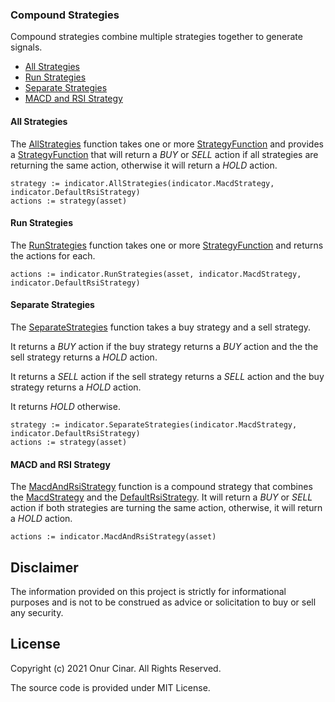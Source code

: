 ### Compound Strategies

Compound strategies combine multiple strategies together to generate signals.

- [All Strategies](#all-strategies)
- [Run Strategies](#run-strategies)
- [Separate Strategies](#separate-strategies)
- [MACD and RSI Strategy](#macd-and-rsi-strategy)

#### All Strategies

The [AllStrategies](https://pkg.go.dev/github.com/cinar/indicator#AllStrategies) function takes one or more [StrategyFunction](https://pkg.go.dev/github.com/cinar/indicator#StrategyFunction) and provides a [StrategyFunction](https://pkg.go.dev/github.com/cinar/indicator#StrategyFunction) that will return a _BUY_ or _SELL_ action if all strategies are returning the same action, otherwise it will return a _HOLD_ action.

```golang
strategy := indicator.AllStrategies(indicator.MacdStrategy, indicator.DefaultRsiStrategy)
actions := strategy(asset)
```

#### Run Strategies

The [RunStrategies](https://pkg.go.dev/github.com/cinar/indicator#RunStrategies) function takes one or more [StrategyFunction](https://pkg.go.dev/github.com/cinar/indicator#StrategyFunction) and returns the actions for each.

```golang
actions := indicator.RunStrategies(asset, indicator.MacdStrategy, indicator.DefaultRsiStrategy)
```

#### Separate Strategies

The [SeparateStrategies](https://pkg.go.dev/github.com/cinar/indicator#SeparateStrategies) function takes a buy strategy and a sell strategy.

It returns a _BUY_ action if the buy strategy returns a _BUY_ action and the the sell strategy returns a _HOLD_ action.

It returns a _SELL_ action if the sell strategy returns a _SELL_ action and the buy strategy returns a _HOLD_ action.

It returns _HOLD_ otherwise.

```golang
strategy := indicator.SeparateStrategies(indicator.MacdStrategy, indicator.DefaultRsiStrategy)
actions := strategy(asset)
```

#### MACD and RSI Strategy

The [MacdAndRsiStrategy](https://pkg.go.dev/github.com/cinar/indicator#MacdAndRsiStrategy) function is a compound strategy that combines the [MacdStrategy](https://pkg.go.dev/github.com/cinar/indicator#MacdStrategy) and the [DefaultRsiStrategy](https://pkg.go.dev/github.com/cinar/indicator#DefaultRsiStrategy). It will return a _BUY_ or _SELL_ action if both strategies are turning the same action, otherwise, it will return a _HOLD_ action.

```golang
actions := indicator.MacdAndRsiStrategy(asset)
```

## Disclaimer

The information provided on this project is strictly for informational purposes and is not to be construed as advice or solicitation to buy or sell any security.

## License

Copyright (c) 2021 Onur Cinar. All Rights Reserved.

The source code is provided under MIT License.
